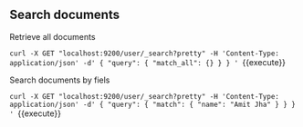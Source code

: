 ## Search documents

Retrieve all documents 

`curl -X GET "localhost:9200/user/_search?pretty" -H 'Content-Type: application/json' -d'
{
"query": { "match_all": {} }
}
'
`{{execute}}

Search documents by fiels

`curl -X GET "localhost:9200/user/_search?pretty" -H 'Content-Type: application/json' -d'
{
"query": { "match": {
    "name": "Amit Jha"
} }
}
'
`{{execute}}

